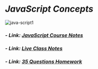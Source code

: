 # _JavaScript Concepts_
![java-script1](https://user-images.githubusercontent.com/91872149/185989247-028fa765-aae8-447e-8908-2fbc8e4299b3.jpg)<br>
### _- Link:_ _[JavaScript Course Notes](https://github.com/anupam-k/JavaScript-Concepts/tree/main/Complete%20JavaScript%20Course%20-%20LearnCodeOnline)_

### _- Link:_ _[Live Class Notes](https://github.com/anupam-k/JavaScript-Concepts/tree/main/Live%20Class)_

### _- Link:_ _[35 Questions Homework](https://github.com/anupam-k/JavaScript-Concepts/blob/main/JavaScript%20HW/35%20Questions.md)_

